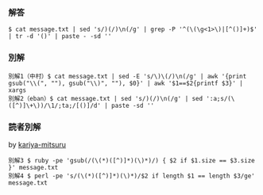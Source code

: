 ### 解答
```
$ cat message.txt | sed 's/)(/)\n(/g' | grep -P '^(\(\g<1>\)|[^()]+)$' | tr -d '()' | paste - -sd ''
```
### 別解
```
別解1（中村）$ cat message.txt | sed -E 's/\)\(/)\n(/g' | awk '{print gsub("\\(", ""), gsub("\\)", ""), $0}' | awk '$1==$2{printf $3}' | xargs
別解2（eban）$ cat message.txt | sed 's/)(/)\n(/g' | sed ':a;s/(\([^)]\+\))/\1/;ta;/[()]/d' | paste -sd ''
```

 ### 読者別解

 by [kariya-mitsuru](https://github.com/kariya-mitsuru)

```
別解3 $ ruby -pe 'gsub(/(\(*)([^)]*)(\)*)/) { $2 if $1.size == $3.size }' message.txt
別解4 $ perl -pe 's/(\(*)([^)]*)(\)*)/$2 if length $1 == length $3/ge' message.txt
```
